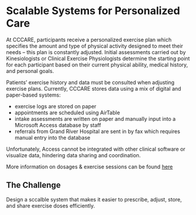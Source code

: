 # Scalable Systems for Personalized Care
At CCCARE, participants receive a personalized exercise plan which specifies the amount and type of physical activity designed to meet their needs – this plan is constantly adjusted. Initial assessments carried out by Kinesiologists or Clinical Exercise Physiologists determine the starting point for each participant based on their current physical ability, medical history, and personal goals.   

Patients’ exercise history and data must be consulted when adjusting exercise plans. Currently, CCCARE stores data using a mix of digital and paper-based systems: 
- exercise logs are stored on paper
- appointments are scheduled using AirTable
- intake assessments are written on paper and manually input into a Microsoft Access database by staff
- referrals from Grand River Hospital are sent in by fax which requires manual entry into the database
  
Unfortunately, Access cannot be integrated with other clinical software or visualize data, hindering data sharing and coordination.

More information on dosages & exercise sessions can be found [here](https://uofwaterloo.sharepoint.com/:w:/r/sites/tm-eng-engineeringideasclinic/Shared%20Documents/Health%20Hub/W26%20Health%20Tech%20Challenge%202/Dosages%20%26%20Exercise%20Sessions%20-%20More%20Details.docx?d=w4848032b80e54a9bab7b14fe89a329c8&csf=1&web=1&e=g0tvef)

## The Challenge
Design a sccalble system that makes it easier to prescribe, adjust, store, and share exercise doses efficiently.

